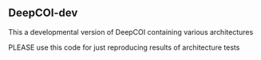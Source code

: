 ## DeepCOI-dev
This a developmental version of DeepCOI containing various architectures  

PLEASE use this code for just reproducing results of architecture tests

